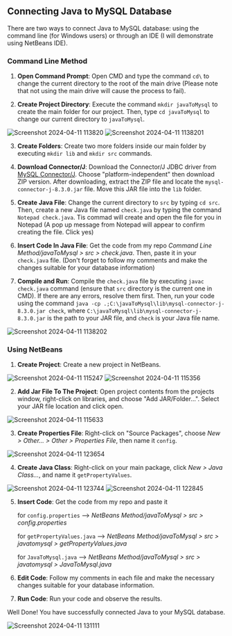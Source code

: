 ## Connecting Java to MySQL Database

There are two ways to connect Java to MySQL database: using the command line (for Windows users) or through an IDE (I will demonstrate using NetBeans IDE).

### Command Line Method

1. **Open Command Prompt**: Open CMD and type the command `cd\` to change the current directory to the root of the main drive (Please note that not using the main drive will cause the process to fail).

2. **Create Project Directory**: Execute the command `mkdir javaToMysql` to create the main folder for our project. Then, type `cd javaToMysql` to change our current directory to `javaToMysql`.

![Screenshot 2024-04-11 113820](https://github.com/Sandyy44/JavaToMysql/assets/100297367/f822c555-4e64-4650-85de-2032b22223a9)
![Screenshot 2024-04-11 1138201](https://github.com/Sandyy44/JavaToMysql/assets/100297367/5c4f432b-d7fe-4c0a-8afc-0f09ef9b9c1e)

3. **Create Folders**: Create two more folders inside our main folder by executing `mkdir lib` and `mkdir src` commands. 
   
4. **Download Connector/J**: Download the Connector/J JDBC driver from [MySQL Connector/J](https://dev.mysql.com/downloads/connector/j/). Choose "platform-independent" then download ZIP version. After downloading, extract the ZIP file and locate the `mysql-connector-j-8.3.0.jar` file. Move this JAR file into the `lib` folder.

5. **Create Java File**: Change the current directory to `src` by typing `cd src`. Then, create a new Java file named `check.java` by typing the command `Notepad check.java`. Tis commad will create and open the file for you in Notepad (A pop up message from Notepad will appear to confirm creating the file. Click yes)

6. **Insert Code In Java File**: Get the code from my repo *Command Line Method/javaToMysql > src > check.java*. Then, paste it in your `check.java` file. (Don't forget to follow my comments and make the changes suitable for your database information)

7. **Compile and Run**: Compile the `check.java` file by executing `javac check.java` command (ensure that `src` directory is the current one in CMD). If there are any errors, resolve them first. Then, run your code using the command `java -cp .;C:\javaToMysql\lib\mysql-connector-j-8.3.0.jar check`, where `C:\javaToMysql\lib\mysql-connector-j-8.3.0.jar` is the path to your JAR file, and `check` is your Java file name.

![Screenshot 2024-04-11 1138202](https://github.com/Sandyy44/JavaToMysql/assets/100297367/871699c5-ed4a-43c6-8ed1-1060c5034395)


### Using NetBeans

1. **Create Project**: Create a new project in NetBeans.

![Screenshot 2024-04-11 115247](https://github.com/Sandyy44/JavaToMysql/assets/100297367/74698c2b-8dd1-46f7-8e7d-9545812c9093)
![Screenshot 2024-04-11 115356](https://github.com/Sandyy44/JavaToMysql/assets/100297367/ff2e6175-c07e-43cc-8888-09c568bf90d6)

2. **Add Jar File To The Project**: Open project contents from the projects window, right-click on libraries, and choose "Add JAR/Folder...". Select your JAR file location and click open.

![Screenshot 2024-04-11 115633](https://github.com/Sandyy44/JavaToMysql/assets/100297367/cacb6a3b-cc0f-4ef9-a7be-a67486f914c1)

3. **Create Properties File**: Right-click on "Source Packages", choose *New > Other... > Other > Properties File*, then name it `config`.

![Screenshot 2024-04-11 123654](https://github.com/Sandyy44/JavaToMysql/assets/100297367/45750bde-f483-4205-bf44-737fbc737c49)

4. **Create Java Class**: Right-click on your main package, click *New > Java Class...*, and name it `getPropertyValues`.

![Screenshot 2024-04-11 123744](https://github.com/Sandyy44/JavaToMysql/assets/100297367/31b8d558-023b-427c-8a25-de5c1b1d255c)
   ![Screenshot 2024-04-11 122845](https://github.com/Sandyy44/JavaToMysql/assets/100297367/b1f2fb44-5e72-4bab-83d8-4a575c517dd8)

5. **Insert Code**: Get the code from my repo and paste it

   for `config.properties`      --> *NetBeans Method/javaToMysql > src > config.properties*

   for `getPropertyValues.java` --> *NetBeans Method/javaToMysql > src > javatomysql > getPropertyValues.java*

   for `JavaToMysql.java`       --> *NetBeans Method/javaToMysql > src > javatomysql > JavaToMysql.java*

6. **Edit Code**: Follow my comments in each file and make the necessary changes suitable for your database information.

7. **Run Code**: Run your code and observe the results.

Well Done! You have successfully connected Java to your MySQL database.

![Screenshot 2024-04-11 131111](https://github.com/Sandyy44/JavaToMysql/assets/100297367/a120bbe8-900f-48a2-987b-307b40b381a8)

